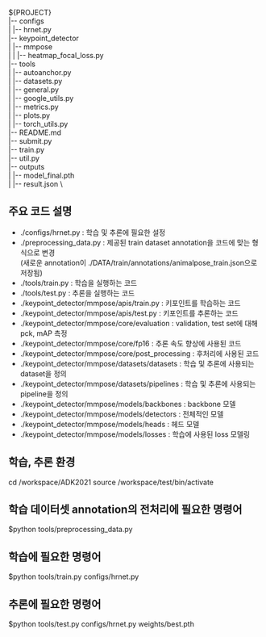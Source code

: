 ${PROJECT}  
|-- configs  
|    |-- hrnet.py  
|-- keypoint_detector  
|    |-- mmpose  
|    |    |-- heatmap_focal_loss.py  
|-- tools  
|    |-- autoanchor.py  
|    |-- datasets.py  
|    |-- general.py  
|    |-- google_utils.py  
|    |-- metrics.py  
|    |-- plots.py  
|    |-- torch_utils.py  
|-- README.md  
|-- submit.py  
|-- train.py  
|-- util.py  
|-- outputs  
|    |-- model_final.pth  
|    |-- result.json \


## 주요 코드 설명
- ./configs/hrnet.py : 학습 및 추론에 필요한 설정
- ./preprocessing_data.py : 제공된 train dataset annotation을 코드에 맞는 형식으로 변경  
(새로운 annotation이 ./DATA/train/annotations/animalpose_train.json으로 저장됨)
- ./tools/train.py : 학습을 실행하는 코드
- ./tools/test.py : 추론을 실행하는 코드
- ./keypoint_detector/mmpose/apis/train.py : 키포인트를 학습하는 코드
- ./keypoint_detector/mmpose/apis/test.py : 키포인트를 추론하는 코드
- ./keypoint_detector/mmpose/core/evaluation : validation, test set에 대해 pck, mAP 측정
- ./keypoint_detector/mmpose/core/fp16 : 추론 속도 향상에 사용된 코드
- ./keypoint_detector/mmpose/core/post_processing : 후처리에 사용된 코드
- ./keypoint_detector/mmpose/datasets/datasets : 학습 및 추론에 사용되는 dataset을 정의
- ./keypoint_detector/mmpose/datasets/pipelines : 학습 및 추론에 사용되는 pipeline을 정의
- ./keypoint_detector/mmpose/models/backbones : backbone 모델
- ./keypoint_detector/mmpose/models/detectors : 전체적인 모델
- ./keypoint_detector/mmpose/models/heads : 헤드 모델
- ./keypoint_detector/mmpose/models/losses : 학습에 사용된 loss 모델링


## 학습, 추론 환경
cd /workspace/ADK2021
source /workspace/test/bin/activate

## 학습 데이터셋 annotation의 전처리에 필요한 명령어
$python tools/preprocessing_data.py

## 학습에 필요한 명령어
$python tools/train.py configs/hrnet.py

## 추론에 필요한 명령어
$python tools/test.py configs/hrnet.py weights/best.pth

